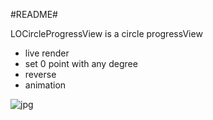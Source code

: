 #README#

LOCircleProgressView is a circle progressView

* live render
* set 0 point with any degree
* reverse
* animation

![jpg](https://github.com/vivalalova/LOCircleProgressView/blob/master/LOCircleProgressView/Images.xcassets/image.imageset/image.png?raw=true)